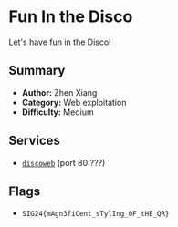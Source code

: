 # Fun In the Disco

Let's have fun in the Disco!

## Summary
- **Author:** Zhen Xiang
- **Category:** Web exploitation
- **Difficulty:** Medium

## Services
- [`discoweb`](./service/disco-web) (port 80:???)

## Flags
- `SIG24{mAgn3fiCent_sTylIng_0F_tHE_QR}`

